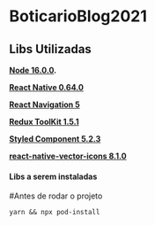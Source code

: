 # BoticarioBlog2021

## Libs Utilizadas
 **[Node 16.0.0](https://nodejs.org/en/).**
 
 **[React Native 0.64.0](https://reactnative.dev/)**
 
 **[React Navigation 5](https://reactnavigation.org/blog/2020/02/06/react-navigation-5.0/)**
 
 **[Redux ToolKit 1.5.1](https://redux-toolkit.js.org/)**
 
 **[Styled Component 5.2.3](https://styled-components.com/)**
 
 **[react-native-vector-icons 8.1.0](https://github.com/oblador/react-native-vector-icons)**
 
 
 

#### Libs a serem instaladas


#Antes de rodar o projeto

`yarn && npx pod-install`
